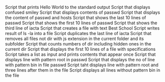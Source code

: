 Script that prints Hello World to the standard output
Script that displays confused smiley
Script that displays contents of passwd
Script that displays the content of passwd and hosts
Script that shows the last 10 lines of passwd
Script that shows the first 10 lines of passwd
Script that shows the third line of iacta
Script that creates a file with text Best School
Script writes result of ls -la into a file
Script duplicates the last line of iacta
Script that removes all files not dir with js extension in the current folder and its subfolder
Script that counts numbers of dir including hidden ones in the current dir
Script that displays the first 10 lines of a file with specifications
Script takes a list as input and prints contents that appear once
Script that displays line with pattern root in passwd
Script that displays the no of line with pattern bin in file passwd
Script taht displays line with pattern root and three lines after them in the file
Script displays all lines without pattern bin in the file
